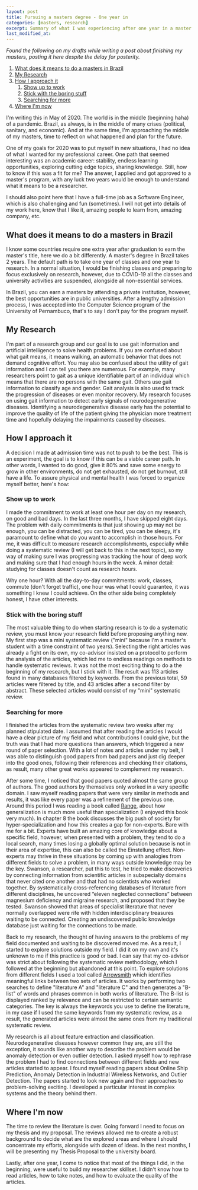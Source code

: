 ```yaml
---
layout: post
title: Pursuing a masters degree - One year in
categories: [masters, research]
excerpt: Summary of what I was experiencing after one year in a master's program.
last_modified_at:
---
```


*Found the following on my drafts while writing a post about finishing my masters, posting it here despite the delay for posterity.*


1.  [What does it means to do a masters in Brazil](#org50c1ce2)
2.  [My Research](#org2c75f6d)
3.  [How I approach it](#org1e1c8d1)
    1.  [Show up to work](#orgce8f74b)
    2.  [Stick with the boring stuff](#orgd59efcc)
    3.  [Searching for more](#orgf302b6a)
4.  [Where I'm now](#org9e48345)



I'm writing this in May of 2020. The world is in the middle (beginning haha) of a pandemic. Brazil, as always, is in the middle of many crises (political, sanitary, and economic). And at the same time, I'm approaching the middle of my masters, time to reflect on what happened and plan for the future.

One of my goals for 2020 was to put myself in new situations, I had no idea of what I wanted for my professional career. One path that seemed interesting was an academic career: stability, endless learning opportunities, exploring cutting edge topics, sharing knowledge. Still, how to know if this was a fit for me? The answer, I applied and got approved to a master's program, with any luck two years would be enough to understand what it means to be a researcher.

I should also point here that I have a full-time job as a Software Engineer, which is also challenging and fun (sometimes). I will not get into details of my work here, know that I like it, amazing people to learn from, amazing company, etc.


<a id="org50c1ce2"></a>

## What does it means to do a masters in Brazil

I know some countries require one extra year after graduation to earn the master's title, here we do a bit differently. A master's degree in Brazil takes 2 years. The default path is to take one year of classes and one year to research. In a normal situation, I would be finishing classes and preparing to focus exclusively on research, however, due to COVID-19 all the classes and university activities are suspended, alongside all non-essential services.

In Brazil, you can earn a masters by attending a private institution, however, the best opportunities are in public universities. After a lengthy admission process, I was accepted into the Computer Science program of the University of Pernambuco, that's to say I don't pay for the program myself.


<a id="org2c75f6d"></a>

## My Research

I'm part of a research group and our goal is to use gait information and artificial intelligence to solve health problems. If you are confused about what gait means, it means walking, an automatic behavior that does not demand cognitive effort. You may also be confused about the utility of gait information and I can tell you there are numerous. For example, many researchers point to gait as a unique identifiable part of an individual which means that there are no persons with the same gait. Others use gait information to classify age and gender. Gait analysis is also used to track the progression of diseases or even monitor recovery. My research focuses on using gait information to detect early signals of neurodegenerative diseases. Identifying a neurodegenerative disease early has the potential to improve the quality of life of the patient giving the physician more treatment time and hopefully delaying the impairments caused by diseases.


<a id="org1e1c8d1"></a>

## How I approach it

A decision I made at admission time was not to push to be the best. This is an experiment, the goal is to know if this can be a viable career path. In other words, I wanted to do good, give it 80% and save some energy to grow in other environments, do not get exhausted, do not get burnout, still have a life. To assure physical and mental health I was forced to organize myself better, here's how:


<a id="orgce8f74b"></a>

### Show up to work

I made the commitment to work at least one hour per day on my research, on good and bad days. In the last three months, I have skipped eight days. The problem with daily commitments is that just showing up may not be enough, you can be distracted, you can be tired, you can be sleepy, it's paramount to define what do you want to accomplish in those hours. For me, it was difficult to measure research accomplishments, especially while doing a systematic review (I will get back to this in the next topic), so my way of making sure I was progressing was tracking the hour of deep work and making sure that I had enough hours in the week. A minor detail: studying for classes doesn't count as research hours.

Why one hour? With all the day-to-day commitments: work, classes, commute (don't forget traffic), one hour was what I could guarantee, it was something I knew I could achieve. On the other side being completely honest, I have other interests.


<a id="orgd59efcc"></a>

### Stick with the boring stuff

The most valuable thing to do when starting research is to do a systematic review, you must know your research field before proposing anything new. My first step was a mini systematic review ("mini" because I'm a master's student with a time constraint of two years). Selecting the right articles was already a fight on its own, my co-advisor insisted on a protocol to perform the analysis of the articles, which led me to endless readings on methods to handle systematic reviews. It was not the most exciting thing to do a the beginning of my research, but I stick with it. The result was 113 articles found in many databases filtered by keywords. From the previous total, 59 articles were filtered by title, and 43 articles after a second filter by abstract. These selected articles would consist of my "mini" systematic review.


<a id="orgf302b6a"></a>

### Searching for more

I finished the articles from the systematic review two weeks after my planned stipulated date. I assumed that after reading the articles I would have a clear picture of my field and what contributions I could give, but the truth was that I had more questions than answers, which triggered a new round of paper selection. With a lot of notes and articles under my belt, I was able to distinguish good papers from bad papers and just dig deeper into the good ones, following their references and checking their citations, as result, many other great works appeared to complement my research.

After some time, I noticed that good papers quoted almost the same group of authors. The good authors by themselves only worked in a very specific domain. I saw myself reading papers that were very similar in methods and results, it was like every paper was a refinement of the previous one. Around this period I was reading a book called [Range](https://www.amazon.com.br/Range-David-Epstein/dp/1509843493), about how generalization is much more useful than specialization (I enjoyed this book very much). In chapter 8 the book discusses the big push of society for hyper-specialization and how this creates a gap for non-experts. Bare with me for a bit. Experts have built an amazing core of knowledge about a specific field, however, when presented with a problem, they tend to do a local search, many times losing a globally optimal solution because is not in their area of expertise, this can also be called the Einstellung effect. Non-experts may thrive in these situations by coming up with analogies from different fields to solve a problem, in many ways outside knowledge may be the key. Swanson, a researcher, put this to test, he tried to make discoveries by connecting information from scientific articles in subspecialty domains that never cited one another and that had no scientists who worked together. By systematically cross-referencing databases of literature from different disciplines, he uncovered “eleven neglected connections” between magnesium deficiency and migraine research, and proposed that they be tested. Swanson showed that areas of specialist literature that never normally overlapped were rife with hidden interdisciplinary treasures waiting to be connected. Creating an undiscovered public knowledge database just waiting for the connections to be made.

Back to my research, the thought of having answers to the problems of my field documented and waiting to be discovered moved me. As a result, I started to explore solutions outside my field. I did it on my own and it's unknown to me if this practice is good or bad. I can say that my co-advisor was strict about following the systematic review methodology, which I followed at the beginning but abandoned at this point. To explore solutions from different fields I used a tool called [Arrowsmith](http://arrowsmith.psych.uic.edu/arrowsmith_uic/index.html) which identifies meaningful links between two sets of articles. It works by performing two searches to define "literature A" and "literature C" and then generates a "B-list" of words and phrases common in both works of literature. The B-list is displayed ranked by relevance and can be restricted to certain semantic categories. The key is always the keywords you use to define the literature, in my case if I used the same keywords from my systematic review, as a result, the generated articles were almost the same ones from my traditional systematic review.

My research is all about feature extraction and classification. Neurodegenerative diseases however common they are, are still the exception, it sounds like another way to describe the problem would be anomaly detection or even outlier detection. I asked myself how to rephrase the problem I had to find connections between different fields and new articles started to appear. I found myself reading papers about Online Ship Prediction, Anomaly Detection in Industrial Wireless Networks, and Outlier Detection. The papers started to look new again and their approaches to problem-solving exciting. I developed a particular interest in complex systems and the theory behind them.


<a id="org9e48345"></a>

## Where I'm now

The time to review the literature is over. Going forward I need to focus on my thesis and my proposal. The reviews allowed me to create a robust background to decide what are the explored areas and where I should concentrate my efforts, alongside with dozen of ideas. In the next months, I will be presenting my Thesis Proposal to the university board.

Lastly, after one year, I come to notice that most of the things I did, in the beginning, were useful to build my researcher skillset. I didn't know how to read articles, how to take notes, and how to evaluate the quality of the articles.
